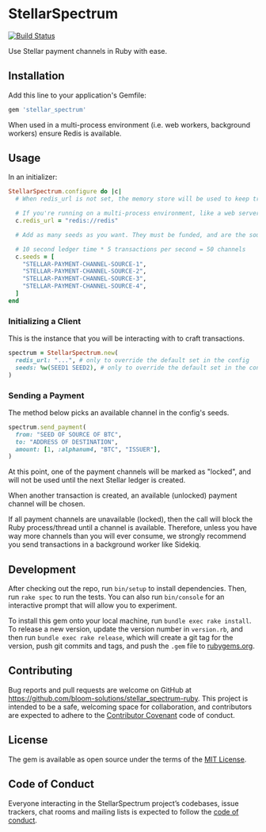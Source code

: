 # StellarSpectrum

[![Build Status](https://travis-ci.com/bloom-solutions/stellar_spectrum-ruby.svg?branch=master)](https://travis-ci.com/bloom-solutions/stellar_spectrum-ruby)

Use Stellar payment channels in Ruby with ease.

## Installation

Add this line to your application's Gemfile:

```ruby
gem 'stellar_spectrum'
```

When used in a multi-process environment (i.e. web workers, background workers) ensure Redis is available.

## Usage

In an initializer:

```ruby
StellarSpectrum.configure do |c|
  # When redis_url is not set, the memory store will be used to keep track of what payment channels are available

  # If you're running on a multi-process environment, like a web server and background workers, you should configure StellarSpectrum to use Redis to keep track of the locked payment channels.
  c.redis_url = "redis://redis"

  # Add as many seeds as you want. They must be funded, and are the source of transaction fees. The product of the time in seconds it takes to make a new ledger in Stellar and the number of transactions you want to be able to do per second is the number of Stellar seeds you should place here. For example:

  # 10 second ledger time * 5 transactions per second = 50 channels
  c.seeds = [
    "STELLAR-PAYMENT-CHANNEL-SOURCE-1",
    "STELLAR-PAYMENT-CHANNEL-SOURCE-2",
    "STELLAR-PAYMENT-CHANNEL-SOURCE-3",
    "STELLAR-PAYMENT-CHANNEL-SOURCE-4",
  ]
end
```

### Initializing a Client

This is the instance that you will be interacting with to craft transactions.

```ruby
spectrum = StellarSpectrum.new(
  redis_url: "...", # only to override the default set in the config
  seeds: %w(SEED1 SEED2), # only to override the default set in the config
)
```

### Sending a Payment

The method below picks an available channel in the config's seeds.

```ruby
spectrum.send_payment(
  from: "SEED OF SOURCE OF BTC",
  to: "ADDRESS OF DESTINATION",
  amount: [1, :alphanum4, "BTC", "ISSUER"],
)
```

At this point, one of the payment channels will be marked as "locked", and will not be used until the next Stellar ledger is created.

When another transaction is created, an available (unlocked) payment channel will be chosen.

If all payment channels are unavailable (locked), then the call will block the Ruby process/thread until a channel is available. Therefore, unless you have way more channels than you will ever consume, we strongly recommend you send transactions in a background worker like Sidekiq.

## Development

After checking out the repo, run `bin/setup` to install dependencies. Then, run `rake spec` to run the tests. You can also run `bin/console` for an interactive prompt that will allow you to experiment.

To install this gem onto your local machine, run `bundle exec rake install`. To release a new version, update the version number in `version.rb`, and then run `bundle exec rake release`, which will create a git tag for the version, push git commits and tags, and push the `.gem` file to [rubygems.org](https://rubygems.org).

## Contributing

Bug reports and pull requests are welcome on GitHub at https://github.com/bloom-solutions/stellar_spectrum-ruby. This project is intended to be a safe, welcoming space for collaboration, and contributors are expected to adhere to the [Contributor Covenant](http://contributor-covenant.org) code of conduct.

## License

The gem is available as open source under the terms of the [MIT License](https://opensource.org/licenses/MIT).

## Code of Conduct

Everyone interacting in the StellarSpectrum project’s codebases, issue trackers, chat rooms and mailing lists is expected to follow the [code of conduct](https://github.com/bloom-solutions/stellar_spectrum-ruby/blob/master/CODE_OF_CONDUCT.md).
